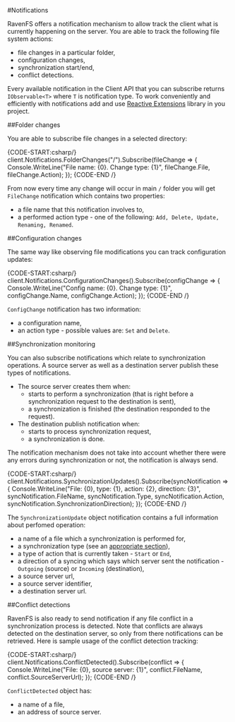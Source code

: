﻿#Notifications

RavenFS offers a notification mechanism to allow track the client what is currently happening on the server. You are able to track the following file system actions:

* file changes in a particular folder,
* configuration changes,
* synchronization start/end,
* conflict detections.

Every available notification in the Client API that you can subscribe returns `IObservable<T>` where `T` is notification type. To work conveniently and efficiently with notifications add and use [Reactive Extensions](http://nuget.org/packages/Rx-Main) library in you project.

##Folder changes

You are able to subscribe file changes in a selected directory:

{CODE-START:csharp/}
client.Notifications.FolderChanges("/").Subscribe(fileChange =>
{
	Console.WriteLine("File name: {0}. Change type: {1}", fileChange.File, fileChange.Action);
});
{CODE-END /}

From now every time any change will occur in main `/` folder you will get `FileChange` notification which contains two properties:

* a file name that this notification involves to,
* a performed action type - one of the following: `Add, Delete, Update, Renaming, Renamed`.


##Configuration changes

The same way like observing file modifications you can track configuration updates:

{CODE-START:csharp/}
client.Notifications.ConfigurationChanges().Subscribe(configChange =>
{
	Console.WriteLine("Config name: {0}. Change type: {1}", configChange.Name, configChange.Action);
});
{CODE-END /}

`ConfigChange` notification has two information:

* a configuration name,
* an action type - possible values are: `Set` and `Delete`.

##Synchronization monitoring

You can also subscribe notifications which relate to synchronization operations. A source server as well as a destination server publish these types of notifications.

* The source server creates them when:
    * starts to perform a synchronization (that is right before a synchronization request to the destination is sent),
	* a synchronization is finished (the destination responded to the request).
* The destination publish notification when:
	* starts to process synchronization request,
	* a synchronization is done.

The notification mechanism does not take into account whether there were any errors during synchronization or not, the notification is always send.

{CODE-START:csharp/}
client.Notifications.SynchronizationUpdates().Subscribe(syncNotification =>
{
	Console.WriteLine("File: {0}, type: {1}, action: {2}, direction: {3}", syncNotification.FileName,
					    syncNotification.Type, syncNotification.Action, syncNotification.SynchronizationDirection);
});
{CODE-END /}

The `SynchronizationUpdate` object notification contains a full information about perfomed operation:

* a name of a file which a synchronization is performed for,
* a synchronization type (see an [appropriate section](../synchronization/synchronization-types)),
* a type of action that is currently taken - `Start` or `End`,
* a direction of a syncing which says which server sent the notification - `Outgoing` (source) or `Incoming` (destination),
* a source server url,
* a source server identifier,
* a destination server url.

##Conflict detections

RavenFS is also ready to send notification if any file conflict in a synchronization process is detected. Note that conflicts are always detected on the destination server, so only from there notifications can be retrieved.
Here is sample usage of the conflict detection tracking:

{CODE-START:csharp/}
client.Notifications.ConflictDetected().Subscribe(conflict =>
{
	Console.WriteLine("File: {0}, source server: {1}", conflict.FileName, conflict.SourceServerUrl);
});
{CODE-END /}

`ConflictDetected` object has:
* a name of a file,
* an address of source server.